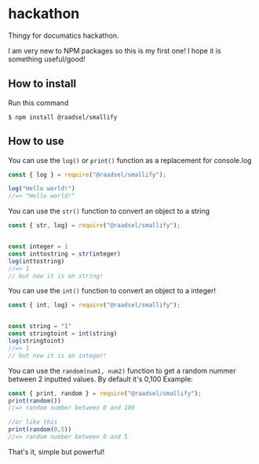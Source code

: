 # hackathon
Thingy for documatics hackathon. 

I am very new to NPM packages so this is my first one!
I hope it is something useful/good! <!--Probably not-->


## How to install
Run this command
```
$ npm install @raadsel/smallify
```


## How to use

You can use the `log()` or `print()` function as a replacement for console.log
```js
const { log } = require("@raadsel/smallify");

log("Hello world!")
//=> "Hello world!"
```

You can use the `str()` function to convert an object to a string
```js
const { str, log} = require("@raadsel/smallify");


const integer = 1
const inttostring = str(integer)
log(inttostring)
//=> 1
// but now it is an string!
```

You can use the `int()` function to convert an object to a integer!
```js
const { int, log} = require("@raadsel/smallify");


const string = "1"
const stringtoint = int(string)
log(stringtoint)
//=> 1
// but now it is an integer!
```

You can use the `random(num1, num2)` function to get a random nummer between 2 inputted values. By default it's 0,100 
Example:
```js
const { print, random } = require("@raadsel/smallify");
print(random())
//=> random number between 0 and 100

//or like this
print(random(0,5))
//=> random number between 0 and 5
```

That's it, simple but <!-- I hope -->powerful! 
